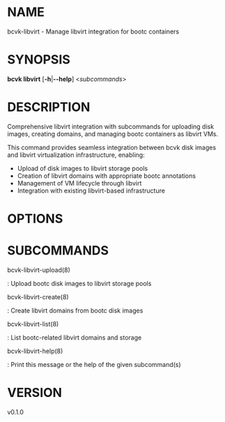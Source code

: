 # NAME

bcvk-libvirt - Manage libvirt integration for bootc containers

# SYNOPSIS

**bcvk libvirt** \[**-h**\|**\--help**\] \<*subcommands*\>

# DESCRIPTION

Comprehensive libvirt integration with subcommands for uploading disk images,
creating domains, and managing bootc containers as libvirt VMs.

This command provides seamless integration between bcvk disk images and
libvirt virtualization infrastructure, enabling:

- Upload of disk images to libvirt storage pools
- Creation of libvirt domains with appropriate bootc annotations
- Management of VM lifecycle through libvirt
- Integration with existing libvirt-based infrastructure

# OPTIONS

<!-- BEGIN GENERATED OPTIONS -->
<!-- END GENERATED OPTIONS -->

# SUBCOMMANDS

bcvk-libvirt-upload(8)

:   Upload bootc disk images to libvirt storage pools

bcvk-libvirt-create(8)

:   Create libvirt domains from bootc disk images

bcvk-libvirt-list(8)

:   List bootc-related libvirt domains and storage

bcvk-libvirt-help(8)

:   Print this message or the help of the given subcommand(s)

# VERSION

v0.1.0